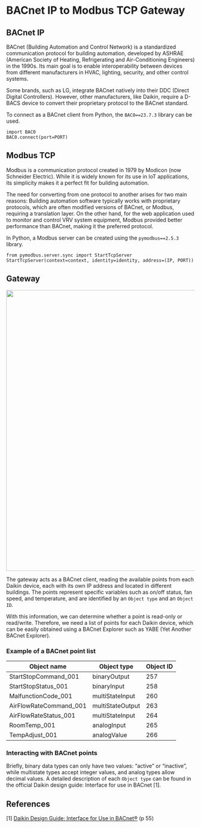 # BACnet IP to Modbus TCP Gateway
## BACnet IP
BACnet (Building Automation and Control Network) is a standardized communication protocol for building automation, developed by ASHRAE (American Society of Heating, Refrigerating and Air-Conditioning Engineers) in the 1990s. Its main goal is to enable interoperability between devices from different manufacturers in HVAC, lighting, security, and other control systems.

Some brands, such as LG, integrate BACnet natively into their DDC (Direct Digital Controllers). However, other manufacturers, like Daikin, require a D-BACS device to convert their proprietary protocol to the BACnet standard.

To connect as a BACnet client from Python, the `BAC0==23.7.3` library can be used.

```python3
import BAC0
BAC0.connect(port=PORT)
```

## Modbus TCP
Modbus is a communication protocol created in 1979 by Modicon (now Schneider Electric). While it is widely known for its use in IoT applications, its simplicity makes it a perfect fit for building automation.

The need for converting from one protocol to another arises for two main reasons: 
Building automation software typically works with proprietary protocols, which are often modified versions of BACnet, or Modbus, requiring a translation layer. On the other hand, for the web application used to monitor and control VRV system equipment, Modbus provided better performance than BACnet, making it the preferred protocol.

In Python, a Modbus server can be created using the `pymodbus==2.5.3` library.

```python3
from pymodbus.server.sync import StartTcpServer
StartTcpServer(context=context, identity=identity, address=(IP, PORT))
```

## Gateway
<p align="center">
  <img src="https://github.com/user-attachments/assets/8e727f08-2724-4701-8630-381aa296d3ee" width="750"/>
</p>

The gateway acts as a BACnet client, reading the available points from each Daikin device, each with its own IP address and located in different buildings. The points represent specific variables such as on/off status, fan speed, and temperature, and are identified by an `Object type` and an `Object ID`.

With this information, we can determine whether a point is read-only or read/write. Therefore, we need a list of points for each Daikin device, which can be easily obtained using a BACnet Explorer such as YABE (Yet Another BACnet Explorer).

### Example of a BACnet point list
<div align="center">

| Object name | Object type | Object ID|
|-----------|-----------|-----------|
| StartStopCommand_001    | binaryOutput   | 257 |
| StartStopStatus_001    | binaryInput    | 258 |
| MalfunctionCode_001    | multiStateInput | 260 |
| AirFlowRateCommand_001    | multiStateOutput | 263 |
| AirFlowRateStatus_001    | multiStateInput | 264 |
| RoomTemp_001    | analogInput | 265 |
| TempAdjust_001    | analogValue | 266 |

</div>

### Interacting with BACnet points
Briefly, binary data types can only have two values: “active” or “inactive”, while multistate types accept integer values, and analog types allow decimal values. A detailed description of each `Object type` can be found in the official Daikin design guide: Interface for use in BACnet [1].
### 

## References
[1] [Daikin Design Guide: Interface for Use in BACnet®](https://research-onero.s3.ap-southeast-1.amazonaws.com/Daikin_dev/img/library/files/CI190128005_files2019-01-28_16-34-59files.pdf) (p 55)


